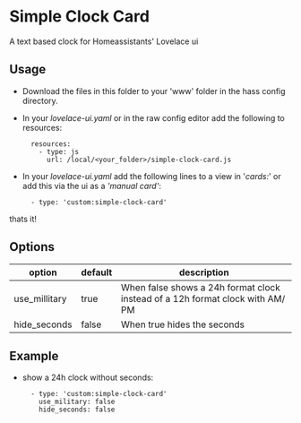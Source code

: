 # Simple Clock Card
A text based clock for Homeassistants' Lovelace ui

## Usage
- Download the files in this folder to your 'www' folder in the hass config directory.
- In your *lovelace-ui.yaml* or in the raw config editor add the following to resources:

		resources:
		  - type: js
	        url: /local/<your_folder>/simple-clock-card.js
- In your *lovelace-ui.yaml* add the following lines to a view in '*cards:*' or add this via the ui as a *'manual card'*:

		- type: 'custom:simple-clock-card'

thats it!
		

## Options
|option| default|description| 
|--|--|--|
|  use_millitary| true| When false shows a 24h format clock instead of a 12h format clock with AM/ PM|
|  hide_seconds| false| When true hides the seconds

## Example
- show a 24h clock without seconds:
	
		- type: 'custom:simple-clock-card'
		  use_military: false
		  hide_seconds: false
